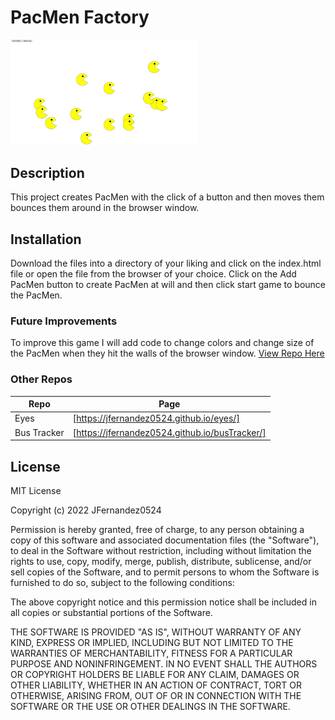 # PacMen Factory

<img src="./images/pacMen.png" width="300">

## Description

This project creates PacMen with the click of a button and then moves them bounces them around in the browser window.

## Installation

Download the files into a directory of your liking and click on the index.html file or open the file from the browser of your choice. Click on the Add PacMen button to create PacMen at will and then click start game to bounce the PacMen.

### Future Improvements

To improve this game I will add code to change colors and change size of the PacMen when they hit the walls of the browser window.
<a href="https://jfernandez0524.github.io/pacMen/" target="_blank">
View Repo Here</a>

### Other Repos

| Repo        | Page                                           |
| ----------- | ---------------------------------------------- |
| Eyes        | [https://jfernandez0524.github.io/eyes/]       |
| Bus Tracker | [https://jfernandez0524.github.io/busTracker/] |

## License

MIT License

Copyright (c) 2022 JFernandez0524

Permission is hereby granted, free of charge, to any person obtaining a copy
of this software and associated documentation files (the "Software"), to deal
in the Software without restriction, including without limitation the rights
to use, copy, modify, merge, publish, distribute, sublicense, and/or sell
copies of the Software, and to permit persons to whom the Software is
furnished to do so, subject to the following conditions:

The above copyright notice and this permission notice shall be included in all
copies or substantial portions of the Software.

THE SOFTWARE IS PROVIDED "AS IS", WITHOUT WARRANTY OF ANY KIND, EXPRESS OR
IMPLIED, INCLUDING BUT NOT LIMITED TO THE WARRANTIES OF MERCHANTABILITY,
FITNESS FOR A PARTICULAR PURPOSE AND NONINFRINGEMENT. IN NO EVENT SHALL THE
AUTHORS OR COPYRIGHT HOLDERS BE LIABLE FOR ANY CLAIM, DAMAGES OR OTHER
LIABILITY, WHETHER IN AN ACTION OF CONTRACT, TORT OR OTHERWISE, ARISING FROM,
OUT OF OR IN CONNECTION WITH THE SOFTWARE OR THE USE OR OTHER DEALINGS IN THE
SOFTWARE.
